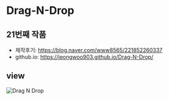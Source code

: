 # Drag-N-Drop
## 21번째 작품
* 제작후기: https://blog.naver.com/www8565/221852260337
* github.io: https://jeongwoo903.github.io/Drag-N-Drop/
## view
![Drag N Drop](https://user-images.githubusercontent.com/58330276/76620598-dd31ea80-6570-11ea-97cc-d3f50048df47.gif)
